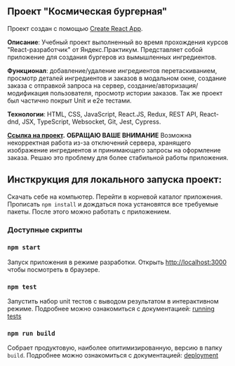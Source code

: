 ## **Проект** **"Космическая бургерная"**
Проект создан с помощью [Create React App](https://github.com/facebook/create-react-app).

**Описание**: Учебный проект выполненный во время прохождения курсов "React-разработчик" от Яндекс.Практикум. Представляет собой приложение для создания бургеров из вымышленных ингредиентов.

**Функционал**: добавление/удаление ингредиентов перетаскиванием, просмотр деталей ингредиентов и заказов в модальном окне, создание заказа с отправкой запроса на сервер, создание/авторизация/модификация пользователя, просмотр истории заказов. Так же проект был частично покрыт Unit и e2e тестами.

**Технологии**: HTML, CSS, JavaScript, React.JS, Redux, REST API, React-dnd, JSX, TypeScript, Websocket, Git, Jest, Cypress.

**[Ссылка на проект](https://cipher24.github.io/stellarBurgers/).** **ОБРАЩАЮ ВАШЕ ВНИМАНИЕ** Возможна некорректная работа из-за отключений сервера, хранящего изображение ингредиентов и принимающего запросы на оформление заказа. Решаю это проблему для более стабильной работы приложения.

## Инсткрукция для локального запуска проект:

Скачать себе на компьютер. 
Перейти в корневой каталог приложения. Прописать `npm install` и дождаться пока установятся все требуемые пакеты. После этого можно работать с приложением.

### Доступные скрипты

### `npm start`
Запуск приложения в режиме разработки.
Открыть [http://localhost:3000](http://localhost:3000) чтобы посмотреть в браузере.

### `npm test`

Запустить набор unit тестов с выводом результатом в интерактивном режиме.
Подробнее можно ознакомиться с документацией: [running tests](https://facebook.github.io/create-react-app/docs/running-tests) 

### `npm run build`

Собрает продуктовую, наиболее опитимизированную, версию в папку `build`. 
Подробнее можно ознакомиться с документацией: [deployment](https://facebook.github.io/create-react-app/docs/deployment) 


